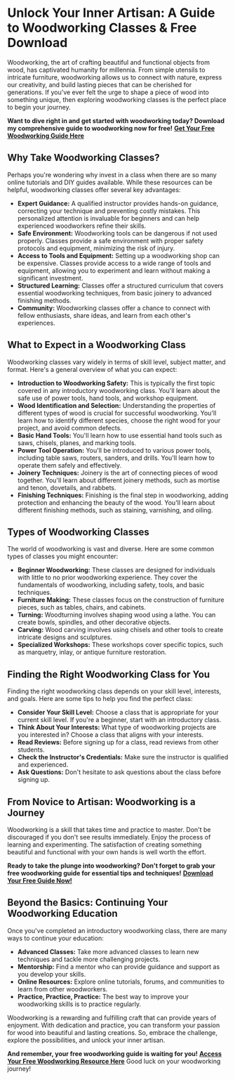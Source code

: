 # Unlock Your Inner Artisan: A Guide to Woodworking Classes & Free Download

Woodworking, the art of crafting beautiful and functional objects from wood, has captivated humanity for millennia. From simple utensils to intricate furniture, woodworking allows us to connect with nature, express our creativity, and build lasting pieces that can be cherished for generations. If you've ever felt the urge to shape a piece of wood into something unique, then exploring woodworking classes is the perfect place to begin your journey.

**Want to dive right in and get started with woodworking today? Download my comprehensive guide to woodworking now for free!** [**Get Your Free Woodworking Guide Here**](https://udemywork.com/wood-work-classes)

## Why Take Woodworking Classes?

Perhaps you're wondering why invest in a class when there are so many online tutorials and DIY guides available. While these resources can be helpful, woodworking classes offer several key advantages:

*   **Expert Guidance:** A qualified instructor provides hands-on guidance, correcting your technique and preventing costly mistakes. This personalized attention is invaluable for beginners and can help experienced woodworkers refine their skills.
*   **Safe Environment:** Woodworking tools can be dangerous if not used properly. Classes provide a safe environment with proper safety protocols and equipment, minimizing the risk of injury.
*   **Access to Tools and Equipment:** Setting up a woodworking shop can be expensive. Classes provide access to a wide range of tools and equipment, allowing you to experiment and learn without making a significant investment.
*   **Structured Learning:** Classes offer a structured curriculum that covers essential woodworking techniques, from basic joinery to advanced finishing methods.
*   **Community:** Woodworking classes offer a chance to connect with fellow enthusiasts, share ideas, and learn from each other's experiences.

## What to Expect in a Woodworking Class

Woodworking classes vary widely in terms of skill level, subject matter, and format. Here's a general overview of what you can expect:

*   **Introduction to Woodworking Safety:** This is typically the first topic covered in any introductory woodworking class. You'll learn about the safe use of power tools, hand tools, and workshop equipment.
*   **Wood Identification and Selection:** Understanding the properties of different types of wood is crucial for successful woodworking. You'll learn how to identify different species, choose the right wood for your project, and avoid common defects.
*   **Basic Hand Tools:** You'll learn how to use essential hand tools such as saws, chisels, planes, and marking tools.
*   **Power Tool Operation:** You'll be introduced to various power tools, including table saws, routers, sanders, and drills. You'll learn how to operate them safely and effectively.
*   **Joinery Techniques:** Joinery is the art of connecting pieces of wood together. You'll learn about different joinery methods, such as mortise and tenon, dovetails, and rabbets.
*   **Finishing Techniques:** Finishing is the final step in woodworking, adding protection and enhancing the beauty of the wood. You'll learn about different finishing methods, such as staining, varnishing, and oiling.

## Types of Woodworking Classes

The world of woodworking is vast and diverse. Here are some common types of classes you might encounter:

*   **Beginner Woodworking:** These classes are designed for individuals with little to no prior woodworking experience. They cover the fundamentals of woodworking, including safety, tools, and basic techniques.
*   **Furniture Making:** These classes focus on the construction of furniture pieces, such as tables, chairs, and cabinets.
*   **Turning:** Woodturning involves shaping wood using a lathe. You can create bowls, spindles, and other decorative objects.
*   **Carving:** Wood carving involves using chisels and other tools to create intricate designs and sculptures.
*   **Specialized Workshops:** These workshops cover specific topics, such as marquetry, inlay, or antique furniture restoration.

## Finding the Right Woodworking Class for You

Finding the right woodworking class depends on your skill level, interests, and goals. Here are some tips to help you find the perfect class:

*   **Consider Your Skill Level:** Choose a class that is appropriate for your current skill level. If you're a beginner, start with an introductory class.
*   **Think About Your Interests:** What type of woodworking projects are you interested in? Choose a class that aligns with your interests.
*   **Read Reviews:** Before signing up for a class, read reviews from other students.
*   **Check the Instructor's Credentials:** Make sure the instructor is qualified and experienced.
*   **Ask Questions:** Don't hesitate to ask questions about the class before signing up.

## From Novice to Artisan: Woodworking is a Journey

Woodworking is a skill that takes time and practice to master. Don't be discouraged if you don't see results immediately. Enjoy the process of learning and experimenting. The satisfaction of creating something beautiful and functional with your own hands is well worth the effort.

**Ready to take the plunge into woodworking? Don't forget to grab your free woodworking guide for essential tips and techniques!** [**Download Your Free Guide Now!**](https://udemywork.com/wood-work-classes)

## Beyond the Basics: Continuing Your Woodworking Education

Once you've completed an introductory woodworking class, there are many ways to continue your education:

*   **Advanced Classes:** Take more advanced classes to learn new techniques and tackle more challenging projects.
*   **Mentorship:** Find a mentor who can provide guidance and support as you develop your skills.
*   **Online Resources:** Explore online tutorials, forums, and communities to learn from other woodworkers.
*   **Practice, Practice, Practice:** The best way to improve your woodworking skills is to practice regularly.

Woodworking is a rewarding and fulfilling craft that can provide years of enjoyment. With dedication and practice, you can transform your passion for wood into beautiful and lasting creations. So, embrace the challenge, explore the possibilities, and unlock your inner artisan.

**And remember, your free woodworking guide is waiting for you!** [**Access Your Free Woodworking Resource Here**](https://udemywork.com/wood-work-classes) Good luck on your woodworking journey!
